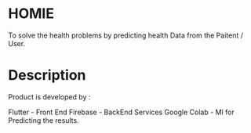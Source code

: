 # HOMIE

To solve the health problems by predicting health Data from the Paitent / User.

# Description

Product is developed by : 

Flutter - Front End
Firebase - BackEnd Services
Google Colab - Ml for Predicting the results.
